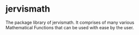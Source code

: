 # jervismath
The package library of jervismath. It comprises of many various Mathematical Functions that can be used with ease by the user.
